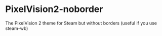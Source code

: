 # PixelVision2-noborder
The PixelVision 2 theme for Steam but without borders (useful if you use steam-wb)
